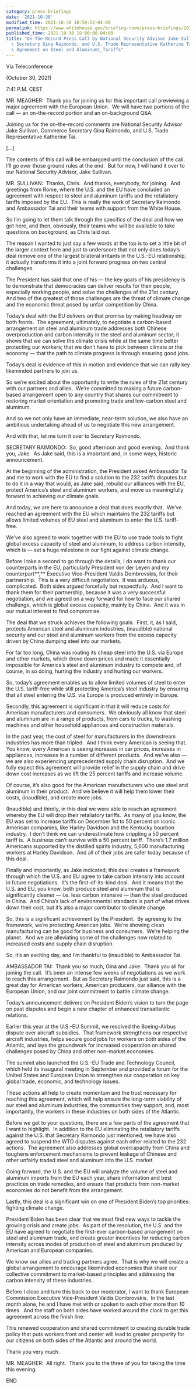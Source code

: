 ```yaml
---
category: press-briefings
date: '2021-10-30'
modified_time: 2021-10-30 18:59:52-04:00
permalink: https://www.whitehouse.gov/briefing-room/press-briefings/2021/10/30/on-the-record-press-call-by-national-security-advisor-jake-sullivan-commerce-secretary-gina-raimondo-and-u-s-trade-representative-katherine-tai-on-a-u-s-eu-agreement-on-steel-and-aluminum-tariffs/
published_time: 2021-10-30 19:00:00-04:00
title: "On-The-Record Press Call by National Security Advisor Jake Sullivan, Commerce\
  \ Secretary Gina Raimondo, and U.S. Trade Representative Katherine Tai on a U.S.-EU\
  \ Agreement on Steel and Aluminum\_Tariffs"
---
```

 
Via Teleconference

(October 30, 2021)

7:41 P.M. CEST

MR. MEAGHER:  Thank you for joining us for this important call
previewing a major agreement with the European Union.  We will have two
portions of the call — an on-the-record portion and an on-background
Q&A. 

Joining us for the on-the-record comments are National Security Advisor
Jake Sullivan, Commerce Secretary Gina Raimondo, and U.S. Trade
Representative Katherine Tai.

\[…\]

The contents of this call will be embargoed until the conclusion of the
call.  I’ll go over those ground rules at the end.  But for now, I will
hand it over to our National Security Advisor, Jake Sullivan.

MR. SULLIVAN:  Thanks, Chris.  And thanks, everybody, for joining.  And
greetings from Rome, where the U.S. and the EU have concluded an
agreement with respect to steel and aluminum tariffs and the retaliatory
tariffs imposed by the EU.  This is really the work of Secretary
Raimondo and Ambassador Tai and their teams with support from the White
House.

So I’m going to let them talk through the specifics of the deal and how
we got here, and then, obviously, their teams who will be available to
take questions on background, as Chris laid out.

The reason I wanted to just say a few words at the top is to set a
little bit of the larger context here and just to underscore that not
only does today’s deal remove one of the largest bilateral irritants in
the U.S.-EU relationship, it actually transforms it into a joint forward
progress on two central challenges.

The President has said that one of his — the key goals of his presidency
is to demonstrate that democracies can deliver results for their people,
especially working people, and solve the challenges of the 21st
century.  And two of the greatest of those challenges are the threat of
climate change and the economic threat posed by unfair competition by
China. 

Today’s deal with the EU delivers on that promise by making headway on
both fronts.  The agreement, ultimately, to negotiate a carbon-based
arrangement on steel and aluminum trade addresses both Chinese
overproduction and carbon intensity in the steel and aluminum sector; it
shows that we can solve the climate crisis while at the same time better
protecting our workers; that we don’t have to pick between climate or
the economy — that the path to climate progress is through ensuring good
jobs.

Today’s deal is evidence of this in motion and evidence that we can
rally key likeminded partners to join us.

So we’re excited about the opportunity to write the rules of the 21st
century with our partners and allies.  We’re committed to making a
future carbon-based arrangement open to any country that shares our
commitment to restoring market orientation and promoting trade and
low-carbon steel and aluminum.

And so we not only have an immediate, near-term solution, we also have
an ambitious undertaking ahead of us to negotiate this new arrangement.

And with that, let me turn it over to Secretary Raimondo.

SECRETARY RAIMONDO:  So, good afternoon and good evening.  And thank
you, Jake.  As Jake said, this is a important and, in some ways,
historic announcement. 

At the beginning of the administration, the President asked Ambassador
Tai and me to work with the EU to find a solution to the 232 tariffs
disputes but to do it in a way that would, as Jake said, rebuild our
alliances with the EU, protect America’s steel and aluminum workers, and
move us meaningfully forward to achieving our climate goals.

And today, we are here to announce a deal that does exactly that.  We’ve
reached an agreement with the EU which maintains the 232 tariffs but
allows limited volumes of EU steel and aluminum to enter the U.S.
tariff-free. 

We’ve also agreed to work together with the EU to use trade tools to
fight global excess capacity of steel and aluminum, to address carbon
intensity, which is — set a huge milestone in our fight against climate
change.

Before I take a second to go through the details, I do want to thank our
counterparts in the EU, particularly President von der Leyen and my
counterpart**,** Executive Vice-President Valdis Dombrovskis, for their
partnership.  This is a very difficult negotiation.  It was arduous,
complicated.  Both sides argued forcefully but respectfully.  And I want
to thank them for their partnership, because it was a very successful
negotiation, and we agreed on a way forward for how to face our shared
challenge, which is global excess capacity, mainly by China.  And it was
in our mutual interest to find compromise. 

The deal that we struck achieves the following goals:  First, it, as I
said, protects American steel and aluminum industries, (inaudible)
national security and our steel and aluminum workers from the excess
capacity driven by China dumping steel into our markets.

For far too long, China was routing its cheap steel into the U.S. via
Europe and other markets, which drove down prices and made it
essentially impossible for America’s steel and aluminum industry to
compete and, of course, in so doing, hurting the industry and hurting
our workers. 

So, today’s agreement enables us to allow limited volumes of steel to
enter the U.S. tariff-free while still protecting America’s steel
industry by ensuring that all steel entering the U.S. via Europe is
produced entirely in Europe.

Secondly, this agreement is significant in that it will reduce costs for
American manufacturers and consumers.  We obviously all know that steel
and aluminum are in a range of products, from cars to trucks, to washing
machines and other household appliances and construction materials.

In the past year, the cost of steel for manufacturers in the downstream
industries has more than tripled.  And I think every American is seeing
that.  You know, every American is seeing increases in car prices,
increases in appliances, increases in a number of different products. 
And we’ve also — we are also experiencing unprecedented supply chain
disruption.  And we fully expect this agreement will provide relief in
the supply chain and drive down cost increases as we lift the 25 percent
tariffs and increase volume.

Of course, it’s also good for the American manufacturers who use steel
and aluminum in their product.  And we believe it will help them lower
their costs, (inaudible), and create more jobs. 

(Inaudible) and thirdly, in this deal we were able to reach an agreement
whereby the EU will drop their retaliatory tariffs.  As many of you
know, the EU was set to increase tariffs on December 1st to 50 percent
on iconic American companies, like Harley Davidson and the Kentucky
bourbon industry.  I don’t think we can underestimate how crippling a 50
percent tariff is.  A business can’t survive with a 50 percent tariff. 
There’s 1.7 million Americans supported by the distilled spirits
industry, 5,600 manufacturing workers at Harley Davidson.  And all of
their jobs are safer today because of this deal.

Finally and importantly, as Jake indicated, this deal creates a
framework through which the U.S. and EU agree to take carbon intensity
into account in future negotiations.  It’s the first-of-its-kind deal. 
And it means that the U.S. and EU, you know, both produce steel and
aluminum that is significantly cleaner — i.e. less carbon intensive —
than the steel produced in China.  And China’s lack of environmental
standards is part of what drives down their cost, but it’s also a major
contributor to climate change.

So, this is a significant achievement by the President.  By agreeing to
the framework, we’re protecting American jobs.  We’re showing clean
manufacturing can be good for business and consumers.  We’re helping the
planet.  And we are alleviating some of the challenges now related to
increased costs and supply chain disruption.

So, it’s an exciting day, and I’m thankful to (inaudible) to Ambassador
Tai.

AMBASSADOR TAI:  Thank you so much, Gina and Jake.  Thank you all for
joining the call.  It’s been an intense few weeks of negotiations as we
work to reach this arrangement.  But as Secretary Raimondo just said,
this is a great day for American workers, American producers, our
alliance with the European Union, and our joint commitment to battle
climate change.

Today’s announcement delivers on President Biden’s vision to turn the
page on past disputes and begin a new chapter of enhanced transatlantic
relations. 

Earlier this year at the U.S.-EU Summit, we resolved the Boeing-Airbus
dispute over aircraft subsidies.  That framework strengthens our
respective aircraft industries, helps secure good jobs for workers on
both sides of the Atlantic, and lays the groundwork for increased
cooperation on shared challenges posed by China and other non-market
economies.

The summit also launched the U.S.-EU Trade and Technology Council, which
held its inaugural meeting in September and provided a forum for the
United States and European Union to strengthen our cooperation on key
global trade, economic, and technology issues.

These actions all help to create momentum and the trust necessary for
reaching this agreement, which will help ensure the long-term viability
of our steel and aluminum industries, the communities they support, and,
most importantly, the workers in these industries on both sides of the
Atlantic.

Before we get to your questions, there are a few parts of the agreement
that I want to highlight.  In addition to the EU eliminating the
retaliatory tariffs against the U.S. that Secretary Raimondo just
mentioned, we have also agreed to suspend the WTO disputes against each
other related to the 232 actions.  The agreement also addresses global
overcapacity from China and toughens enforcement mechanisms to prevent
leakage of Chinese and other unfairly traded steel and aluminum into the
U.S. market.  
  
Going forward, the U.S. and the EU will analyze the volume of steel and
aluminum imports from the EU each year, share information and best
practices on trade remedies, and ensure that products from non-market
economies do not benefit from the arrangement.   
  
Lastly, this deal is a significant win on one of President Biden’s top
priorities: fighting climate change.   
  
President Biden has been clear that we must find new ways to tackle the
growing crisis and create jobs.  As part of the resolution, the U.S. and
the EU have agreed to negotiate the first-ever carbon-based arrangement
on steel and aluminum trade, and create greater incentives for reducing
carbon intensity across modes of production of steel and aluminum
produced by American and European companies.   
  
We know our allies and trading partners agree.  That is why we will
create a global arrangement to encourage likeminded economies that share
our collective commitment to market-based principles and addressing the
carbon intensity of these industries.   
  
Before I close and turn this back to our moderator, I want to thank
European Commission Executive Vice-President Valdis Dombrovskis.  In the
last month alone, he and I have met with or spoken to each other more
than 10 times.  And the staff on both sides have worked around the clock
to get this agreement across the finish line.   
  
This renewed cooperation and shared commitment to creating durable trade
policy that puts workers front and center will lead to greater
prosperity for our citizens on both sides of the Atlantic and around the
world.   
  
Thank you very much.  
  
MR. MEAGHER:  All right.  Thank you to the three of you for taking the
time this evening.

END  
